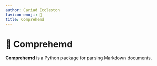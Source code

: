 ```yaml
---
author: Cariad Eccleston
favicon-emoji: 🤔
title: Comprehemd
---
```


# 🤔 Comprehemd

**Comprehemd** is a Python package for parsing Markdown documents.
